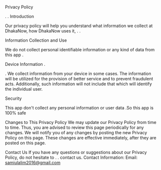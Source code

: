 Privacy Policy

.
.
Introduction

Our privacy policy will help you understand what information we collect at DhakaNow, how DhakaNow uses it,
.
.

Information Collection and Use

We do not collect personal identifiable information or any kind of data from this app .

Device Information
.

.
We collect information from your device in some cases. The information will be utilized for the provision of better service and to prevent fraudulent acts. Additionally, such information will not include that which will identify the individual user.

Security

This app don't collect any personal information or user data .So this app is 100% safe

Changes to This Privacy Policy We may update our Privacy Policy from time to time. Thus, you are advised to review this page periodically for any changes. We will notify you of any changes by posting the new Privacy Policy on this page. These changes are effective immediately, after they are posted on this page.

Contact Us If you have any questions or suggestions about our Privacy Policy, do not hesitate to 
.
.
contact us. 
Contact Information: Email: samiulalim2016@gmail.com
